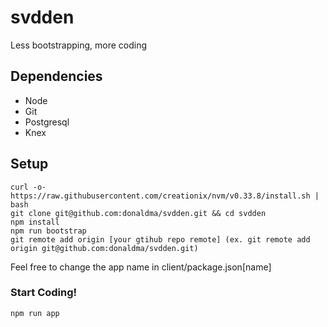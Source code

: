 # svdden
Less bootstrapping, more coding

## Dependencies
- Node
- Git
- Postgresql
- Knex

## Setup
```
curl -o- https://raw.githubusercontent.com/creationix/nvm/v0.33.8/install.sh | bash
git clone git@github.com:donaldma/svdden.git && cd svdden
npm install
npm run bootstrap
git remote add origin [your gtihub repo remote] (ex. git remote add origin git@github.com:donaldma/svdden.git)
```
Feel free to change the app name in client/package.json[name]

### Start Coding!
```
npm run app
```